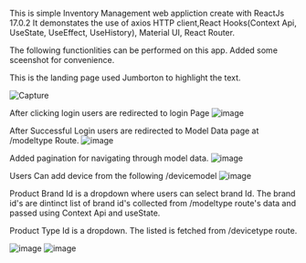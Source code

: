 This is simple Inventory Management web appliction create with ReactJs 17.0.2
It demonstates the use of axios HTTP client,React Hooks(Context Api, UseState, UseEffect, UseHistory), Material UI, React Router.

The following functionlities can be performed on this app. Added some sceenshot for convenience.

This is the landing page used Jumborton to highlight the text.

![Capture](https://user-images.githubusercontent.com/71847918/121499732-76171600-c9ff-11eb-94ec-41b994138282.PNG)
 
 After clicking login users are redirected to login Page
![image](https://user-images.githubusercontent.com/71847918/121500149-ddcd6100-c9ff-11eb-9032-9660d224a1bf.png)

After Successful Login users are redirected to Model Data page at /modeltype Route.
![image](https://user-images.githubusercontent.com/71847918/121500481-29800a80-ca00-11eb-83a3-e414fdc7ac07.png)

Added pagination for navigating through model data.
![image](https://user-images.githubusercontent.com/71847918/121502326-e161e780-ca01-11eb-9f6a-f7239319c1e9.png)

Users Can add device from the following /devicemodel
![image](https://user-images.githubusercontent.com/71847918/121500757-6946f200-ca00-11eb-879a-57abaea9d988.png)

Product Brand Id is a dropdown where users can select brand Id. The brand id's are dintinct list of brand id's collected from /modeltype route's data and passed using Context Api and useState.

Product Type Id is a dropdown. The listed is fetched from /devicetype route. 

![image](https://user-images.githubusercontent.com/71847918/121501100-b9be4f80-ca00-11eb-9bef-30f0e4a3aab8.png)
![image](https://user-images.githubusercontent.com/71847918/121501217-d78bb480-ca00-11eb-9eb5-a700120e671f.png)


